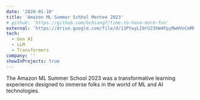 ```yaml
---
date: '2020-01-10'
title: 'Amazon ML Summer Schhol Mentee 2023'
# github: 'https://github.com/bchiang7/time-to-have-more-fun'
external: 'https://drive.google.com/file/d/13PtwyLI8rUJ3hW4FpyMwHVoCmMbRm4EL/view?usp=sharing'
tech:
  - Gen AI
  - LLM
  - Transformers 
company: ''
showInProjects: true
---
```


The Amazon ML Summer School 2023 was a transformative learning experience designed to immerse folks in the world of ML and AI technologies. 